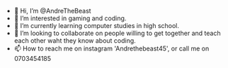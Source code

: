 - 👋 Hi, I’m @AndreTheBeast
- 👀 I’m interested in gaming and coding.
- 🌱 I’m currently learning computer studies in high school.
- 💞️ I’m looking to collaborate on people willing to get together and teach each other waht they know about coding.
- 📫 How to reach me on instagram 'Andrethebeast45', or call me on 0703454185

<!---
AndreTheBeast/AndreTheBeast is a ✨ special ✨ repository because its `README.md` (this file) appears on your GitHub profile.
You can click the Preview link to take a look at your changes.
--->
